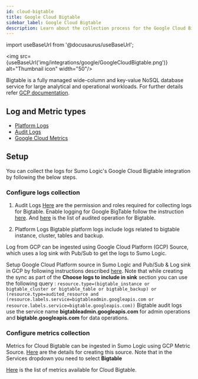 ```yaml
---
id: cloud-bigtable
title: Google Cloud Bigtable
sidebar_label: Google Cloud Bigtable
description: Learn about the collection process for the Google Cloud Bigtable service.
---
```


import useBaseUrl from '@docusaurus/useBaseUrl';

<img src={useBaseUrl('img/integrations/google/GoogleCloudBigtable.png')} alt="Thumbnail icon" width="50"/>

Bigtable is a fully managed wide-column and key-value NoSQL database service for large analytical and operational workloads. For further details refer [GCP documentation](https://cloud.google.com/bigtable/docs/overview).

## Log and Metric types
* [Platform Logs](https://docs.aws.amazon.com/appflow/latest/userguide/monitoring-cloudwatch.html)
* [Audit Logs](https://docs.aws.amazon.com/appflow/latest/userguide/appflow-cloudtrail-logs.html)
* [Google Cloud Metrics](https://cloud.google.com/monitoring/api/metrics_gcp)

## Setup
You can collect the logs for Sumo Logic's Google Cloud Bigtable integration by following the below steps.

### Configure logs collection
1. Audit Logs
[Here](https://cloud.google.com/bigtable/docs/audit-logging#audit_log_permissions) are the permission and roles required for collecting logs for Bigtable. Enable logging for Google BigTable follow the instruction [here](https://cloud.google.com/bigtable/docs/audit-logging#enabling_audit_logging). And [here](https://cloud.google.com/bigtable/docs/audit-logging#audited_operations) is the list of audited operation for Bigtable.

2. Platform Logs
Bigtable platform logs include logs related to bigtable instance, cluster, tables and backup.

Log from GCP can be ingested using Google Cloud Platform (GCP) Source, which uses a log sink with Pub/Sub to get the logs to Sumo Logic.

Setup Google Cloud Platform source in Sumo Logic and Pub/Sub & Log sink in GCP by following instructions described [here](https://help.sumologic.com/docs/send-data/hosted-collectors/google-source/google-cloud-platform-source/). Note that while creating the sync as part of the **Choose logs to include in sink** section you can use the following query : 
```resource.type=(bigtable_instance or bigtable_cluster or bigtable_table or bigtable_backup) or (resource.type=audited_resource and (resource.labels.service=bigtableadmin.googleapis.com or resource.labels.service=bigtable.googleapis.com))```
Bigtable audit logs use the service name **bigtableadmin.googleapis.com** for admin operations and **bigtable.googleapis.com** for data operations.


### Configure metrics collection
Metrics for Cloud Bigtable can be ingested in Sumo Logic using GCP Metric Source. [Here](https://help.sumologic.com/docs/send-data/hosted-collectors/google-source/gcp-metrics-source/) are the details for creating this source. Note that in the Services dropdown you need to select **Bigtable**

[Here](https://cloud.google.com/monitoring/api/metrics_gcp#gcp-bigtable) is the list of metrics available for Cloud Bigtable. 



